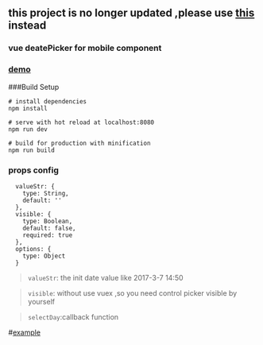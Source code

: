 
## this project is no longer updated ,please use [this](https://github.com/k186/iosSelect) instead


### vue deatePicker for mobile component

### [demo](http://k186studio.com/demos/vue/mobilePicker/)


###Build Setup
```$xslt
# install dependencies
npm install

# serve with hot reload at localhost:8080
npm run dev

# build for production with minification
npm run build
```
### props config
```$xslt
  valueStr: {
    type: String,
    default: ''
  },
  visible: {
    type: Boolean,
    default: false,
    required: true
  },
  options: {
    type: Object
  }
```

>`valueStr`: the init date value like 2017-3-7 14:50

>`visible`: without use vuex ,so you need control picker visible by yourself

>`selectDay`:callback function

#[example](https://github.com/k186/vue-wheel-scroll-datepikcer/blob/master/src/view/pickerMobile/mobilePickerDemo.vue)
